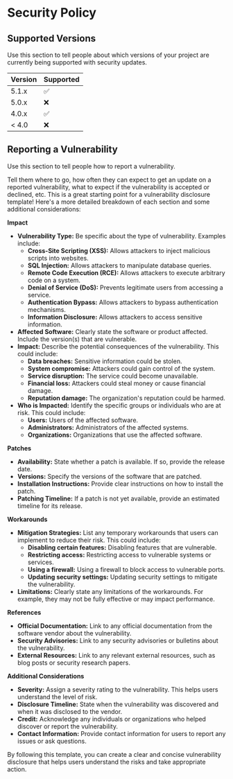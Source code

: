 # Security Policy

## Supported Versions

Use this section to tell people about which versions of your project are
currently being supported with security updates.

| Version | Supported          |
| ------- | ------------------ |
| 5.1.x   | :white_check_mark: |
| 5.0.x   | :x:                |
| 4.0.x   | :white_check_mark: |
| < 4.0   | :x:                |

## Reporting a Vulnerability

Use this section to tell people how to report a vulnerability.

Tell them where to go, how often they can expect to get an update on a
reported vulnerability, what to expect if the vulnerability is accepted or
declined, etc.
This is a great starting point for a vulnerability disclosure template! Here's a more detailed breakdown of each section and some additional considerations:

**Impact**

* **Vulnerability Type:** Be specific about the type of vulnerability. Examples include:
    * **Cross-Site Scripting (XSS):** Allows attackers to inject malicious scripts into websites.
    * **SQL Injection:** Allows attackers to manipulate database queries.
    * **Remote Code Execution (RCE):** Allows attackers to execute arbitrary code on a system.
    * **Denial of Service (DoS):** Prevents legitimate users from accessing a service.
    * **Authentication Bypass:** Allows attackers to bypass authentication mechanisms.
    * **Information Disclosure:** Allows attackers to access sensitive information.
* **Affected Software:** Clearly state the software or product affected. Include the version(s) that are vulnerable.
* **Impact:** Describe the potential consequences of the vulnerability. This could include:
    * **Data breaches:** Sensitive information could be stolen.
    * **System compromise:** Attackers could gain control of the system.
    * **Service disruption:** The service could become unavailable.
    * **Financial loss:** Attackers could steal money or cause financial damage.
    * **Reputation damage:** The organization's reputation could be harmed.
* **Who is Impacted:**  Identify the specific groups or individuals who are at risk. This could include:
    * **Users:** Users of the affected software.
    * **Administrators:** Administrators of the affected systems.
    * **Organizations:** Organizations that use the affected software.

**Patches**

* **Availability:** State whether a patch is available. If so, provide the release date.
* **Versions:** Specify the versions of the software that are patched.
* **Installation Instructions:** Provide clear instructions on how to install the patch.
* **Patching Timeline:** If a patch is not yet available, provide an estimated timeline for its release.

**Workarounds**

* **Mitigation Strategies:** List any temporary workarounds that users can implement to reduce their risk. This could include:
    * **Disabling certain features:** Disabling features that are vulnerable.
    * **Restricting access:** Restricting access to vulnerable systems or services.
    * **Using a firewall:** Using a firewall to block access to vulnerable ports.
    * **Updating security settings:** Updating security settings to mitigate the vulnerability.
* **Limitations:** Clearly state any limitations of the workarounds. For example, they may not be fully effective or may impact performance.

**References**

* **Official Documentation:** Link to any official documentation from the software vendor about the vulnerability.
* **Security Advisories:** Link to any security advisories or bulletins about the vulnerability.
* **External Resources:** Link to any relevant external resources, such as blog posts or security research papers.

**Additional Considerations**

* **Severity:** Assign a severity rating to the vulnerability. This helps users understand the level of risk.
* **Disclosure Timeline:** State when the vulnerability was discovered and when it was disclosed to the vendor.
* **Credit:** Acknowledge any individuals or organizations who helped discover or report the vulnerability.
* **Contact Information:** Provide contact information for users to report any issues or ask questions.

By following this template, you can create a clear and concise vulnerability disclosure that helps users understand the risks and take appropriate action.
